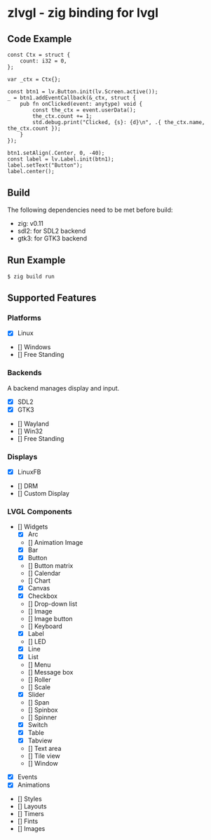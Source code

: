 # zlvgl - zig binding for lvgl

## Code Example

```zig
const Ctx = struct {
    count: i32 = 0,
};

var _ctx = Ctx{};

const btn1 = lv.Button.init(lv.Screen.active());
_ = btn1.addEventCallback(&_ctx, struct {
    pub fn onClicked(event: anytype) void {
        const the_ctx = event.userData();
        the_ctx.count += 1;
        std.debug.print("Clicked, {s}: {d}\n", .{ the_ctx.name, the_ctx.count });
    }
});

btn1.setAlign(.Center, 0, -40);
const label = lv.Label.init(btn1);
label.setText("Button");
label.center();
```

## Build 

The following dependencies need to be met before build:

- zig: v0.11
- sdl2: for SDL2 backend
- gtk3: for GTK3 backend

## Run Example

```
$ zig build run
```

## Supported Features

### Platforms

- [x] Linux
- [] Windows
- [] Free Standing

### Backends

A backend manages display and input.

- [x] SDL2
- [x] GTK3
- [] Wayland
- [] Win32
- [] Free Standing

### Displays

- [x] LinuxFB
- [] DRM
- [] Custom Display

### LVGL Components

- [] Widgets
    - [x] Arc
    - [] Animation Image
    - [x] Bar
    - [x] Button
    - [] Button matrix
    - [] Calendar
    - [] Chart
    - [x] Canvas
    - [x] Checkbox
    - [] Drop-down list
    - [] Image
    - [] Image button
    - [] Keyboard
    - [x] Label
    - [] LED
    - [x] Line
    - [x] List
    - [] Menu
    - [] Message box
    - [] Roller
    - [] Scale
    - [x] Slider
    - [] Span
    - [] Spinbox
    - [] Spinner
    - [x] Switch
    - [x] Table
    - [x] Tabview
    - [] Text area
    - [] Tile view
    - [] Window

- [x] Events
- [x] Animations
- [] Styles
- [] Layouts
- [] Timers
- [] Fints
- [] Images